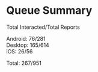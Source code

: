 # Queue Summary

Total Interacted/Total Reports

Android: 76/281  
Desktop: 165/614  
iOS: 26/56

Total: 267/951
